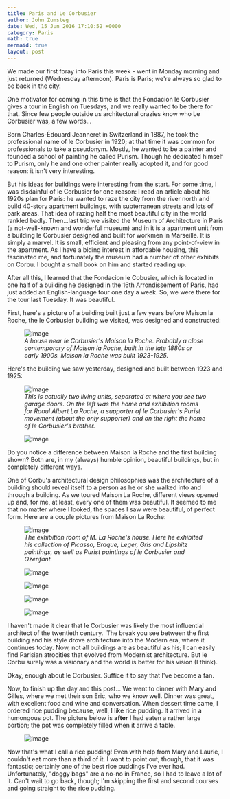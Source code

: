```yaml
---
title: Paris and Le Corbusier
author: John Zumsteg
date: Wed, 15 Jun 2016 17:10:52 +0000
category: Paris
math: true
mermaid: true
layout: post
---
```

We made our first foray into Paris this week - went in Monday morning and just returned (Wednesday afternoon). Paris is Paris; we're always so glad to be back in the city.

One motivator for coming in this time is that the Fondacion le Corbusier gives a tour in English on Tuesdays, and we really wanted to be there for that. Since few people outside us architectural crazies know who Le Corbusier was, a few words...

Born Charles-Édouard Jeanneret in Switzerland in 1887, he took the professional name of le Corbusier in 1920; at that time it was common for professionals to take a pseudonym. Mostly, he wanted to be a painter and founded a school of painting he called Purism. Though he dedicated himself to Purism, only he and one other painter really adopted it, and for good reason: it isn't very interesting.

But his ideas for buildings were interesting from the start. For some time, I was disdainful of le Corbusier for one reason: I read an article about his 1920s plan for Paris: he wanted to raze the city from the river north and build 40-story apartment buildings, with subterranean streets and lots of park areas. That idea of razing half the most beautiful city in the world rankled badly. Then...last trip we visited the Museum of Architecture in Paris (a not-well-known and wonderful museum) and in it is a apartment unit from a building le Corbusier designed and built for workmen in Marseille. It is simply a marvel. It is small, efficient and pleasing from any point-of-view in the apartment. As I have a biding interest in affordable housing, this fascinated me, and fortunately the museum had a number of other exhibits on Corbu. I bought a small book on him and started reading up.

After all this, I learned that the Fondacion le Cobusier, which is located in one half of a building he designed in the 16th Arrondissement of Paris, had just added an English-language tour one day a week. So, we were there for the tour last Tuesday. It was beautiful.

First, here's a picture of a building built just a few years before Maison la Roche, the le Corbusier building we visited, was designed and constructed:

<figure>
	<img src="{{"/assets/images/2016/06/DSC00095.jpg" | prepend: site.baseurl | prepend: site.url }}" alt="Image" />
	<figcaption><em>A house near le Corbusier's Maison la Roche. Probably a close contemporary of Maison la Roche, built in the late 1880s or early 1900s. Maison la Roche was built 1923-1925.</em></figcaption>
</figure>



Here's the building we saw yesterday, designed and built between 1923 and 1925:

<figure>
	<img src="{{"/assets/images/2016/06/DSC00093.jpg" | prepend: site.baseurl | prepend: site.url }}" alt="Image" />
	<figcaption><em>This is actually two living units, separated at where you see two garage doors. On the left was the home and exhibition rooms for Raoul Albert La Roche, a supporter of le Corbusier's Purist movement (about the only supporter) and on the right the home of le Corbusier's brother.</em></figcaption>
</figure>



<figure>
	<img src="{{"/assets/images/2016/06/DSC00090.jpg" | prepend: site.baseurl | prepend: site.url }}" alt="Image" />
	<figcaption></figcaption>
</figure>



Do you notice a difference between Maison la Roche and the first building shown? Both are, in my (always) humble opinion, beautiful buildings, but in completely different ways.

One of Corbu's architectural design philosophies was the architecture of a building should reveal itself to a person as he or she walked into and through a building. As we toured Maison La Roche, different views opened up and, for me, at least, every one of them was beautiful. It seemed to me that no matter where I looked, the spaces I saw were beautiful, of perfect form. Here are a couple pictures from Maison La Roche:

<figure>
	<img src="{{"/assets/images/2016/06/DSC00070.jpg" | prepend: site.baseurl | prepend: site.url }}" alt="Image" />
	<figcaption><em>The exhibition room of M. La Roche's house. Here he exhibited his collection of Picasso, Braque, Leger, Gris and Lipshitz paintings, as well as Purist paintings of le Corbusier and Ozenfant.</em></figcaption>
</figure>



<figure>
	<img src="{{"/assets/images/2016/06/DSC00063.jpg" | prepend: site.baseurl | prepend: site.url }}" alt="Image" />
	<figcaption></figcaption>
</figure>



<figure>
	<img src="{{"/assets/images/2016/06/DSC00080.jpg" | prepend: site.baseurl | prepend: site.url }}" alt="Image" />
	<figcaption></figcaption>
</figure>

<figure>
	<img src="{{"/assets/images/2016/06/DSC00071.jpg" | prepend: site.baseurl | prepend: site.url }}" alt="Image" />
	<figcaption></figcaption>
</figure>

 <figure>
	<img src="{{"/assets/images/2016/06/DSC00074.jpg" | prepend: site.baseurl | prepend: site.url }}" alt="Image" />
	<figcaption></figcaption>
</figure>

I haven't made it clear that le Corbusier was likely the most influential architect of the twentieth century.  The break you see between the first building and his style drove architecture into the Modern era, where it continues today. Now, not all buildings are as beautiful as his; I can easily find Parisian atrocities that evolved from Modernist architecture. But le Corbu surely was a visionary and the world is better for his vision (I think).

Okay, enough about le Corbusier. Suffice it to say that I've become a fan.

Now, to finish up the day and this post... We went to dinner with Mary and Gilles, where we met their son Eric, who we know well. Dinner was great, with excellent food and wine and conversation. When dessert time came, I ordered rice pudding because, well, I like rice pudding. It arrived in a humongous pot. The picture below is <strong>after</strong> I had eaten a rather large portion; the pot was completely filled when it arrive á table.

<figure>
	<img src="{{"/assets/images/2016/06/IMG_0780.jpg" | prepend: site.baseurl | prepend: site.url }}" alt="Image" />
	<figcaption></figcaption>
</figure>



Now that's what I call a rice pudding! Even with help from Mary and Laurie, I couldn't eat more than a third of it. I want to point out, though, that it was fantastic; certainly one of the best rice puddings I've ever had. Unfortunately, "doggy bags" are a no-no in France, so I had to leave a lot of it. Can't wait to go back, though; I'm skipping the first and second courses and going straight to the rice pudding.
